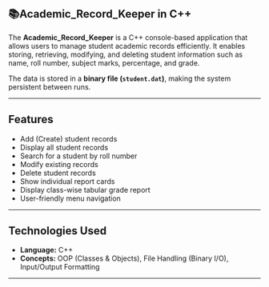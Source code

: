 ## 📚Academic_Record_Keeper in C++

The **Academic_Record_Keeper** is a C++ console-based application that allows users to manage student academic records efficiently. It enables storing, retrieving, modifying, and deleting student information such as name, roll number, subject marks, percentage, and grade.

The data is stored in a **binary file (`student.dat`)**, making the system persistent between runs.

---
## Features

- Add (Create) student records
- Display all student records
- Search for a student by roll number
- Modify existing records
- Delete student records
- Show individual report cards
- Display class-wise tabular grade report
- User-friendly menu navigation

---
## Technologies Used

- **Language:** C++
- **Concepts:** OOP (Classes & Objects), File Handling (Binary I/O), Input/Output Formatting

---

